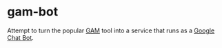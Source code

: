 # gam-bot
Attempt to turn the popular [GAM](https://github.com/jay0lee/GAM) tool into a service that runs as a [Google Chat Bot](https://developers.google.com/hangouts/chat).
